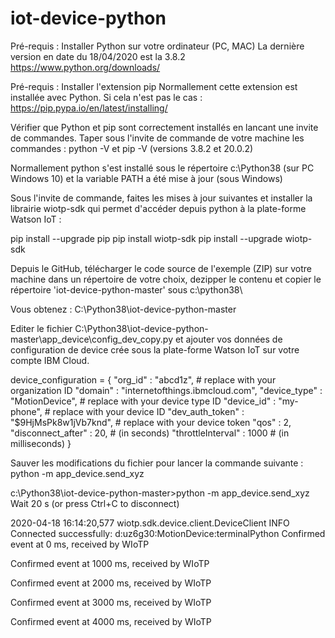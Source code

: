 # iot-device-python
Pré-requis : Installer Python sur votre ordinateur (PC, MAC)
La dernière version en date du 18/04/2020 est la 3.8.2
https://www.python.org/downloads/

Pré-requis : Installer l'extension pip
Normallement cette extension est installée avec Python. Si cela n'est pas le cas : https://pip.pypa.io/en/latest/installing/

Vérifier que Python et pip sont correctement installés en lancant une invite de commandes.
Taper sous l'invite de commande de votre machine les commandes : python -V et pip -V (versions 3.8.2 et 20.0.2)

Normallement python s'est installé sous le répertoire c:\Python38 (sur PC Windows 10) et la variable PATH a été mise à jour (sous Windows)


Sous l'invite de commande, faites les mises à jour suivantes et installer la librairie wiotp-sdk qui permet d'accéder depuis python à la plate-forme Watson IoT :

pip install --upgrade pip 
pip install wiotp-sdk 
pip install --upgrade wiotp-sdk 

Depuis le GitHub, télécharger le code source de l'exemple (ZIP) sur votre machine dans un répertoire de votre choix, dezipper le contenu et copier le répertoire 'iot-device-python-master' sous c:\python38\

Vous obtenez :
C:\Python38\iot-device-python-master

Editer le fichier C:\Python38\iot-device-python-master\app_device\config_dev_copy.py et ajouter vos données de configuration de device crée sous la plate-forme Watson IoT sur votre compte IBM Cloud.

device_configuration = {
	"org_id"           : "abcd1z",             # replace with your organization ID
	"domain"           : "internetofthings.ibmcloud.com",
	"device_type"      : "MotionDevice",       # replace with your device type ID
	"device_id"        : "my-phone",           # replace with your device ID
	"dev_auth_token"   : "$9HjMsPk8w1jVb7knd", # replace with your device token
	"qos"              : 2,
	"disconnect_after" : 20,  # (in seconds)
	"throttleInterval" : 1000 # (in milliseconds)
}

Sauver les modifications du fichier pour lancer la commande suivante :
python -m app_device.send_xyz

c:\Python38\iot-device-python-master>python -m app_device.send_xyz
Wait 20 s (or press Ctrl+C to disconnect)

2020-04-18 16:14:20,577   wiotp.sdk.device.client.DeviceClient  INFO    Connected successfully: d:uz6g30:MotionDevice:terminalPython
Confirmed event at 0 ms, received by WIoTP

Confirmed event at 1000 ms, received by WIoTP

Confirmed event at 2000 ms, received by WIoTP

Confirmed event at 3000 ms, received by WIoTP

Confirmed event at 4000 ms, received by WIoTP



